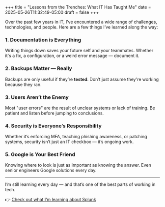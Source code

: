 +++
title = "Lessons from the Trenches: What IT Has Taught Me"
date = 2025-05-26T11:32:49-05:00
draft = false
+++

Over the past few years in IT, I’ve encountered a wide range of challenges, technologies, and people. Here are a few things I’ve learned along the way:

### 1. **Documentation is Everything**
Writing things down saves your future self and your teammates. Whether it's a fix, a configuration, or a weird error message — document it.

### 2. **Backups Matter — Really**
Backups are only useful if they’re **tested**. Don’t just assume they're working because they ran.

### 3. **Users Aren’t the Enemy**
Most "user errors" are the result of unclear systems or lack of training. Be patient and listen before jumping to conclusions.

### 4. **Security is Everyone’s Responsibility**
Whether it’s enforcing MFA, teaching phishing awareness, or patching systems, security isn’t just an IT checkbox — it’s ongoing work.

### 5. **Google is Your Best Friend**
Knowing where to look is just as important as knowing the answer. Even senior engineers Google solutions every day.

---

I’m still learning every day — and that’s one of the best parts of working in tech.

👉 [Check out what I’m learning about Splunk](../learning-splunk/)
